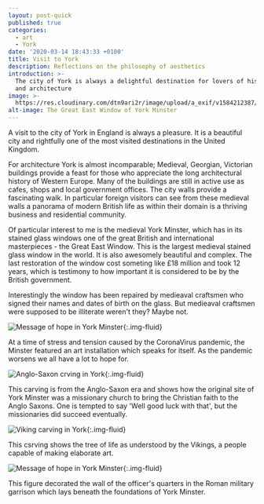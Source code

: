 ```yaml
---
layout: post-quick
published: true
categories:
  - art
  - York
date: '2020-03-14 18:43:33 +0100'
title: Visit to York
description: Reflections on the philosophy of aesthetics
introduction: >-
  The city of York is always a delightful destination for lovers of history, art
  and architecture
image: >-
  https://res.cloudinary.com/dtn9ari2r/image/upload/a_exif/v1584212387/blog/19827511-AC43-4AE5-8F89-A8B8B51FD738.jpg
alt-image: The Great East Window of York Minster
---
```

A visit to the city of York in England is always a pleasure. It is a beautiful city and rightfully one of the most visited destinations in the United Kingdom.

For architecture York is almost incomparable; Medieval, Georgian, Victorian buildings provide a feast for those who appreciate the long architectural history of Western Europe. Many of the buildings are still in active use as cafes, shops and local government offices. The city walls provide a fascinating walk. In particular foreign visitors can see from these medieval walls a panorama of modern British life as within their domain is a thriving business and residential community.

Of particular interest to me is the medieval York Minster, which has in its stained glass windows one of the great British and international masterpieces - the Great East Window. This is the largest medieval stained glass window in the world. It is also awesomely beautiful and complex. The last restoration of the window cost someting like £18 million and took 12 years, which is testimony to how important it is considered to be by the British government.

Interestingly the window has been repaired by medieaval craftsmen who signed their names and dates of birth on the glass. But medieaval craftsmen were supposed to be illiterate weren't they? Maybe not.

![Message of hope in York Minster](https://res.cloudinary.com/dtn9ari2r/image/upload/a_exif/v1584212384/blog/DCE135B2-C974-4404-BEC4-E3AD1E54190E.jpg){:.img-fluid}

At a time of stress and tension caused by the CoronaVirus pandemic, the Minster featured an art installation which speaks for itself. As the pandemic worsens we all have a lot to hope for.

![Anglo-Saxon crving in York](https://res.cloudinary.com/dtn9ari2r/image/upload/a_exif/v1584718341/blog/DSC_0261.jpg){:.img-fluid}

This carving is from the Anglo-Saxon era and shows how the original site of York Minster was a missionary church to bring the Christian faith to the Anglo Saxons. One is tempted to say 'Well good luck with that', but the missionaries did succeed eventually.

![Viking carving in York](https://res.cloudinary.com/dtn9ari2r/image/upload/v1584718343/blog/DSC_0262.jpg){:.img-fluid}

This csrving shows the tree of life as understood by the Vikings, a people capable of making elaborate art.

![Message of hope in York Minster](https://res.cloudinary.com/dtn9ari2r/image/upload/a_exif/v1584718340/blog/DSC_0263.jpg){:.img-fluid}

This figure decorated the wall of the officer's quarters in the Roman military garrison which lays beneath the foundations of York Minster. 
